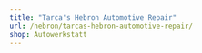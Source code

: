 ```yaml
---
title: "Tarca's Hebron Automotive Repair"
url: /hebron/tarcas-hebron-automotive-repair/
shop: Autowerkstatt
---
```


